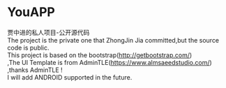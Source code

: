 # YouAPP
贾中进的私人项目-公开源代码<br/>
The project is the private one that ZhongJin Jia committed,but the source code is public. <br/>
This project is based on the bootstrap(http://getbootstrap.com/) <br/>
,The UI Template is from AdminTLE(https://www.almsaeedstudio.com/) ,thanks AdminTLE !  
I will add ANDROID supported in the future. <br/>
